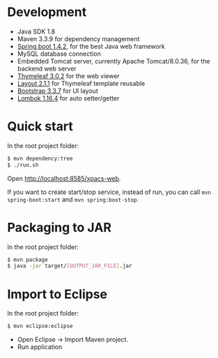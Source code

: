 # Development

* Java SDK 1.8
* Maven 3.3.9 for dependency management
* [Spring boot 1.4.2](https://projects.spring.io/spring-boot/), for the best Java web framework
* MySQL database connection
* Embedded Tomcat server, currently Apache Tomcat/8.0.36, for the backend web server
* [Thymeleaf 3.0.2](http://www.thymeleaf.org/) for the web viewer
* [Layout 2.1.1](https://github.com/ultraq/thymeleaf-layout-dialect) for Thymeleaf template reusable
* [Bootstrap 3.3.7](http://getbootstrap.com/) for UI layout
* [Lombok 1.16.4](https://projectlombok.org/) for auto setter/getter

# Quick start

In the root project folder:

```bash
$ mvn dependency:tree
$ ./run.sh
```

Open [http://localhost:8585/xpacs-web](http://localhost:8585/xpacs-web).

If you want to create start/stop service, instead of run, you can call `mvn spring-boot:start` and `mvn spring:boot-stop`.

# Packaging to JAR

In the root project folder:

```bash
$ mvn package
$ java -jar target/[OUTPUT_JAR_FILE].jar
```

# Import to Eclipse

In the root project folder:

```bash
$ mvn eclipse:eclipse
```

* Open Eclipse -> Import Maven project.
* Run application
